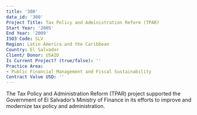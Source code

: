 ```yaml
---
title: '380'
data_id: '380'
Project Title: Tax Policy and Administration Reform (TPAR)
Start Year: '2005'
End Year: '2009'
ISO3 Code: SLV
Region: Latin America and the Caribbean
Country: El Salvador
Client/ Donor: USAID
Is Current Project? (true/false): ''
Practice Area:
- Public Financial Management and Fiscal Sustainability
Contract Value USD: ''
---
```


The Tax Policy and Administration Reform (TPAR) project supported the Government of El Salvador’s Ministry of Finance in its efforts to improve and modernize tax policy and administration.